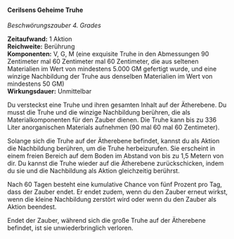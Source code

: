 #### Cerilsens Geheime Truhe
<!-- markdownlint-disable link-image-reference-definitions -->
<!-- spell-checker:words added amount avoids casting concentration damage different duration emphasis ends english false formula hour halves hours kommagetrennt mechanics minutes reaction ritual same saving school somatic special spell throw true wording wotc -->
[_metadata_:spell_name]:- "Cerilsens Geheime Truhe"
[_metadata_:spell_original_name]:- "Geheime Truhe"
[_metadata_:spell_name_english]:- "Cerilsen's Secret Chest"
[_metadata_:spell_school]:- "Beschwörungszauber"
[_metadata_:spell_level]:- "4"
[_metadata_:casting_time_amount]:- "1"
[_metadata_:casting_time_unit]:- "Aktion"
[_metadata_:ritual]:- "false"
[_metadata_:range]:- "Berührung"
[_metadata_:target]:- "eine exquisite Truhe und eine winzige Nachbildung"
[_metadata_:components_verbal]:- "true"
[_metadata_:components_somatic]:- "true"
[_metadata_:components_material]:- "true"
[_metadata_:components_material_description]:- "eine exquisite Truhe in den Abmessungen 90 Zentimeter mal 60 Zentimeter mal 60 Zentimeter, die aus seltenen Materialien im Wert von mindestens 5.000 GM gefertigt wurde, und eine winzige Nachbildung der Truhe aus denselben Materialien im Wert von mindestens 50 GM"
[_metadata_:components_material_cost]:- "5.050 GM"
[_metadata_:concentration]:- "false"
[_metadata_:duration]:- "Unmittelbar"
[_metadata_:compared_to_wotc_srd_5.1]:- "mechanics_same_wording_same"
[_metadata_:compared_to_a5e_srd]:- "mechanics_different_wording_different"
<!-- markdownlint-disable-next-line no-emphasis-as-heading -->
_Beschwörungszauber 4. Grades_

**Zeitaufwand:** 1 Aktion \
**Reichweite:** Berührung \
**Komponenten:** V, G, M (eine exquisite Truhe in den Abmessungen 90 Zentimeter mal 60 Zentimeter mal 60 Zentimeter, die aus seltenen Materialien im Wert von mindestens 5.000 GM gefertigt wurde, und eine winzige Nachbildung der Truhe aus denselben Materialien im Wert von mindestens 50 GM) \
**Wirkungsdauer:** Unmittelbar

Du versteckst eine Truhe und ihren gesamten Inhalt auf der Ätherebene.
Du musst die Truhe und die winzige Nachbildung berühren, die als Materialkomponenten für den Zauber dienen.
Die Truhe kann bis zu 336 Liter anorganischen Materials aufnehmen (90 mal 60 mal 60 Zentimeter).

Solange sich die Truhe auf der Ätherebene befindet, kannst du als Aktion die Nachbildung berühren, um die Truhe herbeizurufen.
Sie erscheint in einem freien Bereich auf dem Boden im Abstand von bis zu 1,5 Metern von dir.
Du kannst die Truhe wieder auf die Ätherebene zurückschicken, indem du sie und die Nachbildung als Aktion gleichzeitig berührst.

Nach 60 Tagen besteht eine kumulative Chance von fünf Prozent pro Tag, dass der Zauber endet.
Er endet zudem, wenn du den Zauber erneut wirkst, wenn die kleine Nachbildung zerstört wird oder wenn du den Zauber als Aktion beendest.

Endet der Zauber, während sich die große Truhe auf der Ätherebene befindet, ist sie unwiederbringlich verloren.